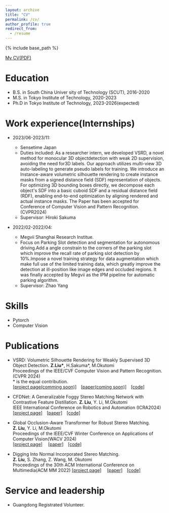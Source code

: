 ```yaml
---
layout: archive
title: "CV"
permalink: /cv/
author_profile: true
redirect_from:
  - /resume
---
```


{% include base_path %}

[My CV(PDF)](/files/Liuzihua_resume_en.pdf)  



Education
======
* B.S. in South China Univer sity of Technology (SCUT), 2016-2020
* M.S. in Tokyo Institute of Technology, 2020-2023
* Ph.D in Tokyo Institute of Technology, 2023-2026(expected)

Work experience(Internships)
======
* 2023/06-2023/11: 
  * Sensetime Japan
  * Duties included: As a researcher intern, we developed VSRD, a novel method for monocular 3D objectdetection with weak 2D supervision, avoiding the need for3D labels. Our approach utilizes multi-view 3D auto-labeling to generate pseudo labels for training. We introduce an Instance-aware volumetric silhouette rendering to create instance masks from a signed distance field (SDF) representation of objects. For optimizing 3D bounding boxes directly, we decompose each object's SDF into a basic cuboid SDF and a residual distance field (RDF), enabling end-to-end optimization by aligning rendered and actual instance masks. The Paper has been accepted for Conference of Computer Vision and Pattern Recognition.(CVPR2024)
  * Supervisor: Hiroki Sakuma

* 2022/02-2022/04: 
  * Megvii Shanghai Research Institue.
  * Focus on Parking Slot detection and segmentation for autonomous driving.Add a angle constrain to the corners of the parking slot which improve the recall rate of parking slot detection by 10%.Impose a novel training strategy for data augmentation which make full use of the limited training data, which greatly improve the detection at ill-position like image edges and occluded regions. It was finally accepted by Megvii as the IPM pipeline for automatic parking algorithm.
  * Supervisor: Zhao Yang
  
Skills
======
* Pytorch 
* Computer Vision


Publications 
======
*  VSRD: Volumetric Silhouette Rendering for Weakly Supervised 3D Object Detection.
**Z.Liu\***, H.Sakuma\*, M.Okutomi  
Proceedings of the IEEE/CVF Computer Vision and Pattern Recognition. (CVPR 2024)  
\* is the equal contribution.  
[[project page(comming soon)]]()&emsp;[[paper(coming soon)]]()&emsp;[[code]](https://github.com/skmhrk1209/VSRD) 

*  CFDNet: A Generalizable Foggy Stereo Matching Network with Contrastive Feature Distillation.
**Z. Liu**, Y. Li, M.Okutomi  
IEEE International Conference on Robotics and Automation (ICRA2024)  
[[project page]](http://www.ok.sc.e.titech.ac.jp/res/FStereo/icra2024.html)&emsp;[[paper]](https://arxiv.org/abs/2402.18181)&emsp;[[code]]()  

* Global Occlusion-Aware Transformer for Robust Stereo Matching.  
**Z. Liu**, Y. Li, M.Okutomi  
Proceedings of the IEEE/CVF Winter Conference on Applications of Computer Vision(WACV 2024)  
[[project page]](http://www.ok.sc.e.titech.ac.jp/res/DeepSM/wacv2024.html)&emsp;
[[paper]](https://openaccess.thecvf.com/content/WACV2024/html/Liu_Global_Occlusion-Aware_Transformer_for_Robust_Stereo_Matching_WACV_2024_paper.html)&emsp;[[code]](https://github.com/Magicboomliu/GOAT)  


* Digging Into Normal Incorporated Stereo Matching.  
**Z. Liu**, S. Zhang, Z. Wang, M. Okutomi  
Proceedings of the 30th ACM International Conference on Multimedia(ACM MM 2022) 
[[project page]](http://www.ok.sc.e.titech.ac.jp/res/DeepSM/acmmm22.html)&emsp;
[[paper]](https://dl.acm.org/doi/abs/10.1145/3503161.3548312)&emsp;[[code]](https://github.com/Magicboomliu/NINet)  

  


Service and leadership
======
* Guangdong Registrated Volunteer.
